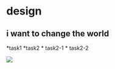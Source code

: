 # design
## i want to change the world
 *task1
 *task2
    * task2-1
    * task2-2

![](https://gitlab.com/picbed/bed/uploads/75985eac80cb11269120d0283ce6a8a5/logo.png)

